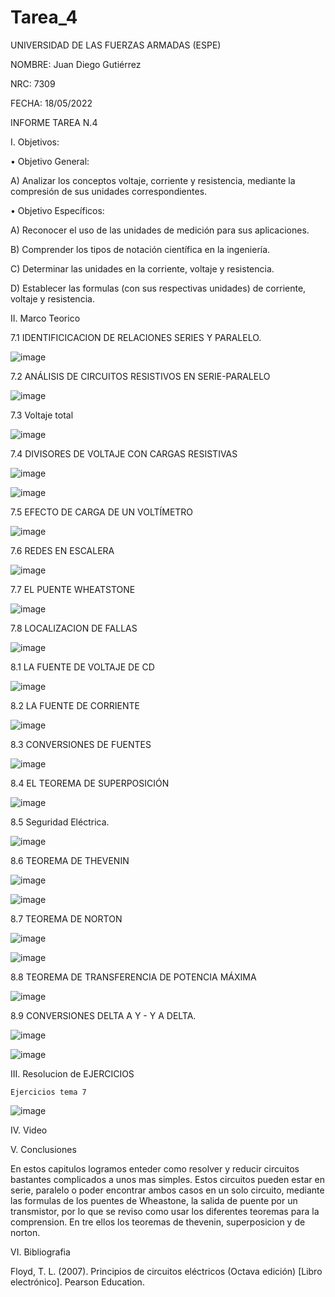 # Tarea_4

UNIVERSIDAD DE LAS FUERZAS ARMADAS (ESPE)

NOMBRE: Juan Diego Gutiérrez

NRC: 7309

FECHA: 18/05/2022

INFORME TAREA N.4

I. Objetivos:

•	Objetivo General: 

A)	Analizar los conceptos voltaje, corriente y resistencia, mediante la compresión de sus unidades correspondientes.

•	Objetivo Específicos:

A)	Reconocer el uso de las unidades de medición para sus aplicaciones.

B)	Comprender los tipos de notación científica en la ingeniería.

C)	Determinar las unidades en la corriente, voltaje y resistencia.

D)	Establecer las formulas (con sus respectivas unidades) de corriente, voltaje y resistencia.

II. Marco Teorico

7.1 IDENTIFICICACION DE RELACIONES SERIES Y PARALELO.

![image](https://user-images.githubusercontent.com/105677161/176562254-9b5d38af-a18a-4e57-b232-3e715c2dca8a.png)

7.2 ANÁLISIS DE CIRCUITOS RESISTIVOS EN SERIE-PARALELO

![image](https://user-images.githubusercontent.com/105677161/176562302-7cd5a4ac-311e-4b83-b37e-23559c5f9fb3.png)

7.3 Voltaje total

![image](https://user-images.githubusercontent.com/105677161/176562335-e0ca9720-ac22-4626-902a-3aaee66f4828.png)

7.4 DIVISORES DE VOLTAJE CON CARGAS RESISTIVAS

![image](https://user-images.githubusercontent.com/105677161/176562365-213f4ac0-fdf1-4e48-aef7-5148b40d2f45.png)

![image](https://user-images.githubusercontent.com/105677161/176562387-a5134525-56d8-4e1d-8dc5-a75aa4627875.png)

7.5 EFECTO DE CARGA DE UN VOLTÍMETRO

![image](https://user-images.githubusercontent.com/105677161/176562403-29bee8d4-659c-40eb-8bae-32899651fd10.png)

7.6 REDES EN ESCALERA

![image](https://user-images.githubusercontent.com/105677161/176562436-13f6e00a-6792-46ad-9726-e00d3d72fb78.png)

7.7 EL PUENTE WHEATSTONE

![image](https://user-images.githubusercontent.com/105677161/176562484-a5426d19-356b-4207-9dab-9fabb822329c.png)

7.8 LOCALIZACION DE FALLAS

![image](https://user-images.githubusercontent.com/105677161/176562518-4a3ee2e9-c78a-4246-ad8c-4ddbdb887ddb.png)

8.1 LA FUENTE DE VOLTAJE DE CD

![image](https://user-images.githubusercontent.com/105677161/176562552-26b0ffad-c5e2-45af-b47f-751fca9b93ab.png)

8.2 LA FUENTE DE CORRIENTE

![image](https://user-images.githubusercontent.com/105677161/176562577-55428b4a-ba77-4a69-a2d3-fe285c4717ef.png)

8.3 CONVERSIONES DE FUENTES

![image](https://user-images.githubusercontent.com/105677161/176562608-f2d506c6-d133-4581-bdf0-3d8e90c1c47d.png)

8.4 EL TEOREMA DE SUPERPOSICIÓN

![image](https://user-images.githubusercontent.com/105677161/176562650-3bace3f4-1b9f-47e8-a9bd-6c49546924f0.png)

8.5 Seguridad Eléctrica.

![image](https://user-images.githubusercontent.com/105677161/176562725-f73c7bec-0366-40db-a263-baddbdf59f5d.png)

8.6 TEOREMA DE THEVENIN

![image](https://user-images.githubusercontent.com/105677161/176562795-abaa46db-7f3a-486d-9d4a-c02079aec5ec.png)

![image](https://user-images.githubusercontent.com/105677161/176562804-9d09bc83-d05c-4687-93ad-dcfef7469b40.png)

8.7 TEOREMA DE NORTON

![image](https://user-images.githubusercontent.com/105677161/176562874-0ca15f0c-e70f-4546-8000-ba2d706902c5.png)

![image](https://user-images.githubusercontent.com/105677161/176562892-08218a52-e3cf-455d-a99e-6177550a2761.png)

8.8 TEOREMA DE TRANSFERENCIA DE POTENCIA MÁXIMA

![image](https://user-images.githubusercontent.com/105677161/176562921-9fc2fdcb-15b9-4b43-bce3-b498a6300dc5.png)

8.9 CONVERSIONES DELTA A Y - Y A DELTA. 

![image](https://user-images.githubusercontent.com/105677161/176562943-24c1d831-6f85-44f0-8a24-19a1a5719488.png)

![image](https://user-images.githubusercontent.com/105677161/176562950-1e0e49e5-4dfc-425f-933f-a61da3b4a83a.png)

III. Resolucion de EJERCICIOS

    Ejercicios tema 7
    
![image](https://user-images.githubusercontent.com/105677161/176577578-616ce0bf-83b9-467d-887d-868db36edb0f.png)



IV. Video

V. Conclusiones 

En estos capitulos logramos enteder como resolver y reducir circuitos bastantes complicados a unos mas simples.
Estos circuitos pueden estar en serie, paralelo o poder encontrar ambos casos en un solo circuito, mediante las
formulas de los puentes de Wheastone, la salida de puente por un transmistor, por lo que se reviso como usar los 
diferentes teoremas para la comprension. En tre ellos los teoremas de thevenin, superposicion y de norton.

VI. Bibliografia 

Floyd, T. L. (2007). Principios de circuitos eléctricos (Octava edición) [Libro electrónico]. Pearson Education.











